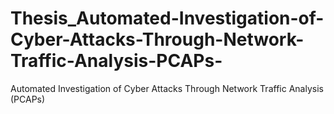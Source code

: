 # Thesis_Automated-Investigation-of-Cyber-Attacks-Through-Network-Traffic-Analysis-PCAPs-
Automated Investigation of Cyber Attacks Through Network Traffic Analysis (PCAPs)
